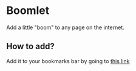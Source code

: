 # Boomlet
Add a little "boom" to any page on the internet.

## How to add?
Add it to your bookmarks bar by going to [this link](https://s4300.github.io/boomlet/install.html)
